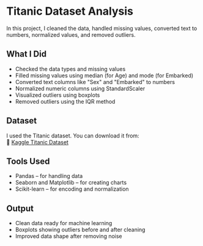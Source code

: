#  Titanic Dataset Analysis
  
In this project, I cleaned the data, handled missing values, converted text to numbers, normalized values, and removed outliers.

##  What I Did

- Checked the data types and missing values
- Filled missing values using median (for Age) and mode (for Embarked)
- Converted text columns like "Sex" and "Embarked" to numbers
- Normalized numeric columns using StandardScaler
- Visualized outliers using boxplots
- Removed outliers using the IQR method

## Dataset

I used the Titanic dataset. You can download it from:  
🔗 [Kaggle Titanic Dataset](https://www.kaggle.com/competitions/titanic/data)

## Tools Used

- Pandas – for handling data
- Seaborn and Matplotlib – for creating charts
- Scikit-learn – for encoding and normalization

## Output

- Clean data ready for machine learning
- Boxplots showing outliers before and after cleaning
- Improved data shape after removing noise

